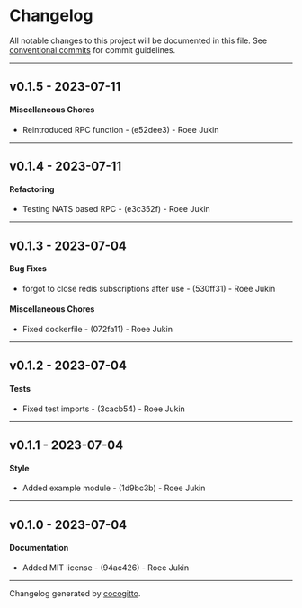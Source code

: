 # Changelog
All notable changes to this project will be documented in this file. See [conventional commits](https://www.conventionalcommits.org/) for commit guidelines.

- - -
## v0.1.5 - 2023-07-11
#### Miscellaneous Chores
- Reintroduced RPC function - (e52dee3) - Roee Jukin

- - -

## v0.1.4 - 2023-07-11
#### Refactoring
- Testing NATS based RPC - (e3c352f) - Roee Jukin

- - -

## v0.1.3 - 2023-07-04
#### Bug Fixes
- forgot to close redis subscriptions after use - (530ff31) - Roee Jukin
#### Miscellaneous Chores
- Fixed dockerfile - (072fa11) - Roee Jukin

- - -

## v0.1.2 - 2023-07-04
#### Tests
- Fixed test imports - (3cacb54) - Roee Jukin

- - -

## v0.1.1 - 2023-07-04
#### Style
- Added example module - (1d9bc3b) - Roee Jukin

- - -

## v0.1.0 - 2023-07-04
#### Documentation
- Added MIT license - (94ac426) - Roee Jukin

- - -

Changelog generated by [cocogitto](https://github.com/cocogitto/cocogitto).